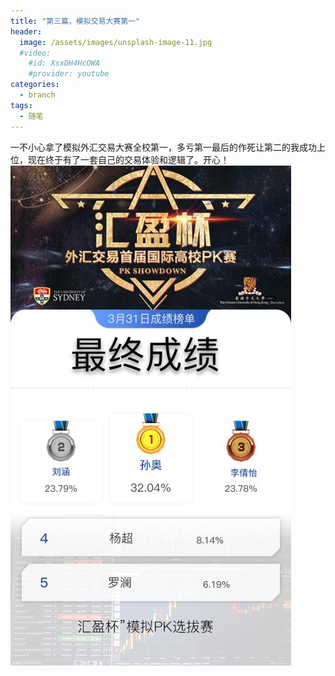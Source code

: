 ```yaml
---
title: "第三篇，模拟交易大赛第一"
header:
  image: /assets/images/unsplash-image-11.jpg
  #video:
    #id: XsxDH4HcOWA
    #provider: youtube
categories:
  - branch
tags:
  - 随笔
---
```

一不小心拿了模拟外汇交易大赛全校第一，多亏第一最后的作死让第二的我成功上位，现在终于有了一套自己的交易体验和逻辑了。开心！
![champion](/assets/images/tradingchampion.jpg)